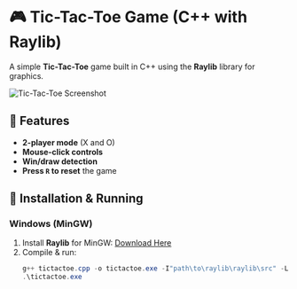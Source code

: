 # 🎮 Tic-Tac-Toe Game (C++ with Raylib)

A simple **Tic-Tac-Toe** game built in C++ using the **Raylib** library for graphics.

![Tic-Tac-Toe Screenshot](screenshot.png) 

## 🚀 Features
- **2-player mode** (X and O)
- **Mouse-click controls**
- **Win/draw detection**
- **Press `R` to reset** the game

## 🔧 Installation & Running
### **Windows (MinGW)**
1. Install **Raylib** for MinGW: [Download Here](https://www.raylib.com)
2. Compile & run:
   ```powershell
   g++ tictactoe.cpp -o tictactoe.exe -I"path\to\raylib\raylib\src" -L"path\to\raylib\raylib\src" -lraylib -lopengl32 -lgdi32 -lwinmm
   .\tictactoe.exe

